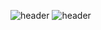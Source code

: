![header](https://capsule-render.vercel.app/api?type=slice)
![header](https://capsule-render.vercel.app/api?type=wave&color=auto&height=300&section=header&text=capsule%20render&fontSize=90)

